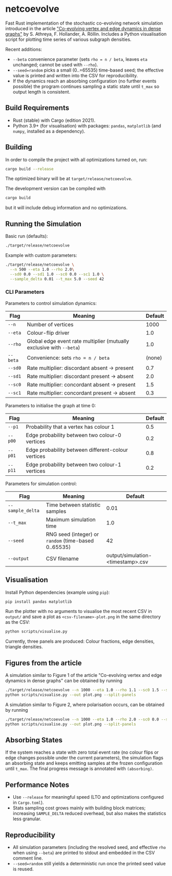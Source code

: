 # netcoevolve

Fast Rust implementation of the stochastic co-evolving network simulation introduced in the article ["Co-evolving vertex and edge dynamics in dense graphs"](https://arxiv.org/abs/2504.06493) by S. Athreya, F. Hollander, A. Röllin. Includes a Python visualisation script for plotting time series of various subgraph densities.

Recent additions:
- `--beta` convenience parameter (sets `rho = n / beta`, leaves `eta` unchanged; cannot be used with `--rho`).
- `--seed=random` picks a small (0..=65535) time-based seed; the effective value is printed and written into the CSV for reproducibility.
- If the dynamics reach an absorbing configuration (no further events possible) the program continues sampling a static state until `t_max` so output length is consistent.

## Build Requirements
- Rust (stable) with Cargo (edition 2021).
- Python 3.9+ (for visualisation) with packages: `pandas`, `matplotlib` (and `numpy`, installed as a dependency).

## Building
In order to compile the project with all optimizations turned on, run:
```bash
cargo build --release
```
The optimized binary will be at `target/release/netcoevolve`.

The development version can be compiled with
```bash
cargo build
```
but it will include debug information and no optimizations.

## Running the Simulation
Basic run (defaults):
```bash
./target/release/netcoevolve
```
Example with custom parameters:
```bash
./target/release/netcoevolve \
  --n 500 --eta 1.0 --rho 2.0\
  --sd0 0.0 --sd1 1.0 --sc0 0.0 --sc1 1.0 \
  --sample_delta 0.01 --t_max 5.0 --seed 42
```

### CLI Parameters

Parameters to control simulation dynamics:

| Flag | Meaning | Default |
|------|---------|---------|
| `--n` | Number of vertices | 1000 |
| `--eta` | Colour-flip driver | 1.0 |
| `--rho` | Global edge event rate multiplier (mutually exclusive with `--beta`) | 1.0 |
| `--beta` | Convenience: sets `rho = n / beta` | (none) |
| `--sd0` | Rate multiplier: discordant absent -> present | 0.7 |
| `--sd1` | Rate multiplier: discordant present -> absent | 2.0 |
| `--sc0` | Rate multiplier: concordant absent -> present | 1.5 |
| `--sc1` | Rate multiplier: concordant present -> absent | 0.3 |


Parameters to initialise the graph at time 0:

| Flag | Meaning | Default |
|------|---------|---------|
| `--p1` | Probability that a vertex has colour 1 | 0.5 |
| `--p00` | Edge probability between two colour-0 vertices | 0.2 |
| `--p01` | Edge probability between different-colour vertices | 0.8 |
| `--p11` | Edge probability between two colour-1 vertices | 0.2 |

Parameters for simulation control:

| Flag | Meaning | Default |
|------|---------|---------|
| `--sample_delta` | Time between statistic samples | 0.01 |
| `--t_max` | Maximum simulation time | 1.0 |
| `--seed` | RNG seed (integer) or `random` (time-based 0..65535) | 42 |
| `--output` | CSV filename | output/simulation-\<timestamp\>.csv |

## Visualisation
Install Python dependencies (example using `pip`):
```bash
pip install pandas matplotlib
```
Run the plotter with no arguments to visualise the most recent CSV in `output/` and save a plot as `<csv-filename>-plot.png` in the same directory as the CSV:
```bash
python scripts/visualise.py
```

Currently, three panels are produced: Colour fractions, edge densities, triangle densities.

## Figures from the article

A simulation similar to Figure 1 of the article "Co-evolving vertex and edge dynamics in dense graphs" can be obtained by running
```bash
./target/release/netcoevolve --n 1000 --eta 1.0 --rho 1.1 --sc0 1.5 --sd0 0.7 --sc1 0.5 --sd1 2.0 --sample_delta 0.005 --t_max 3.0 --seed 61
python scripts/visualise.py --out plot.png --split-panels
```

A simulation similar to Figure 2, where polarisation occurs, can be obtained by running
```bash
./target/release/netcoevolve --n 1000 --eta 1.0 --rho 2.0 --sc0 0.0 --sd0 0.0 --sc1 1.0 --sd1 1.0 --sample_delta 0.005 --t_max 3.0 --seed 17
python scripts/visualise.py --out plot.png --split-panels
```



## Absorbing States
If the system reaches a state with zero total event rate (no colour flips or edge changes possible under the current parameters), the simulation flags an absorbing state and keeps emitting samples at the frozen configuration until `t_max`. The final progress message is annotated with `(absorbing)`.

## Performance Notes
- Use `--release` for meaningful speed (LTO and optimizations configured in `Cargo.toml`).
- Stats sampling cost grows mainly with building block matrices; increasing `SAMPLE_DELTA` reduced overhead, but also makes the statistics less granular.

## Reproducibility
- All simulation parameters (including the resolved seed, and effective `rho` when using `--beta`) are printed to stdout and embedded in the CSV comment line.
- `--seed=random` still yields a deterministic run once the printed seed value is reused.
